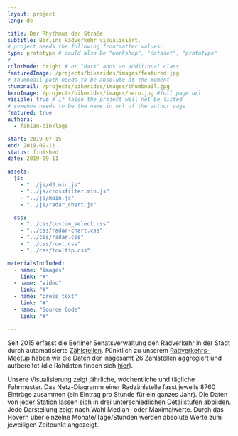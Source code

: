 ```yaml
---
layout: project
lang: de

title: Der Rhythmus der Straße
subtitle: Berlins Radverkehr visualisiert.
# project needs the following frontmatter values:
type: prototype # could also be "workshop", "dataset", "prototype"
#
colorMode: bright # or "dark" adds an additional class
featuredImage: /projects/bikerides/images/featured.jpg
# thumbnail path needs to be absolute at the moment
thumbnail: /projects/bikerides/images/thumbnail.jpg
heroImage: /projects/bikerides/images/hero.jpg #full page url
visible: true # if false the project will not be listed
# somehow needs to be the name in url of the author page
featured: true
authors:
  - fabian-dinklage

start: 2019-07-15
end: 2019-09-11
status: finished
date: 2019-09-11

assets:
  js:
    - "../js/d3.min.js"
    - "../js/crossfilter.min.js"
    - "../js/main.js"
    - "../js/radar_chart.js"

  css:
    - "../css/custom_select.css"
    - "../css/radar-chart.css"
    - "../css/radar.css"
    - "../css/root.css"
    - "../css/tooltip.css"

materialsIncluded:
  - name: "images"
    link: "#"
  - name: "video"
    link: "#"
  - name: "press text"
    link: "#"
  - name: "Source Code"
    link: "#"

---
```


Seit 2015 erfasst die Berliner Senatsverwaltung den Radverkehr in der Stadt durch automatisierte [Zählstellen](https://www.stadtentwicklung.berlin.de/aktuell/pressebox/archiv_volltext.shtml?arch_1609/nachricht6200.html). Pünktlich zu unserem [Radverkehrs-Meetup](https://www.technologiestiftung-berlin.de/de/veranstaltungen/beitrag/radverkehr-40/Fahrrad-Meetup) haben wir die Daten der insgesamt 26 Zählstellen aggregiert und aufbereitet (die Rohdaten finden sich [hier](https://data.technologiestiftung-berlin.de/dataset/radverkehrsmengen)).

Unsere Visualisierung zeigt jährliche, wöchentliche und tägliche Fahrmuster. Das Netz-Diagramm einer Radzählstelle fasst jeweils 8760 Einträge zusammen (ein Eintrag pro Stunde für ein ganzes Jahr). Die Daten von jeder Station lassen sich in drei unterschiedlichen Detailstufen abbilden. Jede Darstellung zeigt nach Wahl Median- oder Maximalwerte. Durch das Hovern über einzelne Monate/Tage/Stunden werden absolute Werte zum jeweiligen Zeitpunkt angezeigt.

<div class="special-section polar-chart-wrapper">
